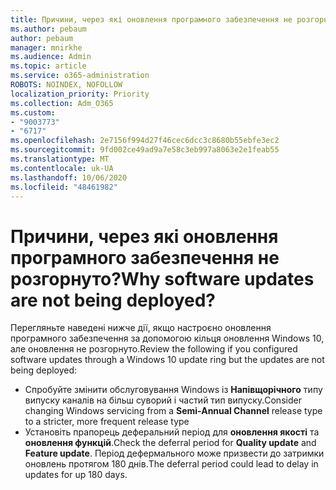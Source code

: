 ```yaml
---
title: Причини, через які оновлення програмного забезпечення не розгорнуто?
ms.author: pebaum
author: pebaum
manager: mnirkhe
ms.audience: Admin
ms.topic: article
ms.service: o365-administration
ROBOTS: NOINDEX, NOFOLLOW
localization_priority: Priority
ms.collection: Adm_O365
ms.custom:
- "9003773"
- "6717"
ms.openlocfilehash: 2e7156f994d27f46cec6dcc3c8680b55ebfe3ec2
ms.sourcegitcommit: 9fd002ce49ad9a7e58c3eb997a8063e2e1feab55
ms.translationtype: MT
ms.contentlocale: uk-UA
ms.lasthandoff: 10/06/2020
ms.locfileid: "48461982"
---
```

# <a name="why-software-updates-are-not-being-deployed"></a><span data-ttu-id="208cd-102">Причини, через які оновлення програмного забезпечення не розгорнуто?</span><span class="sxs-lookup"><span data-stu-id="208cd-102">Why software updates are not being deployed?</span></span>

<span data-ttu-id="208cd-103">Перегляньте наведені нижче дії, якщо настроєно оновлення програмного забезпечення за допомогою кільця оновлення Windows 10, але оновлення не розгорнуто.</span><span class="sxs-lookup"><span data-stu-id="208cd-103">Review the following if you configured software updates through a Windows 10 update ring but the updates are not being deployed:</span></span>  

- <span data-ttu-id="208cd-104">Спробуйте змінити обслуговування Windows із  **Напівщорічного**  типу випуску каналів на більш суворий і частий тип випуску.</span><span class="sxs-lookup"><span data-stu-id="208cd-104">Consider changing Windows servicing from a  **Semi-Annual Channel**  release type to a stricter, more frequent release type</span></span>  
- <span data-ttu-id="208cd-105">Установіть прапорець деферальний період для  **оновлення якості**  та  **оновлення функцій**.</span><span class="sxs-lookup"><span data-stu-id="208cd-105">Check the deferral period for  **Quality update**  and  **Feature update**.</span></span> <span data-ttu-id="208cd-106">Період дефермального може призвести до затримки оновлень протягом 180 днів.</span><span class="sxs-lookup"><span data-stu-id="208cd-106">The deferral period could lead to delay in updates for up 180 days.</span></span>
